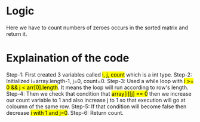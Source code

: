 # Logic 

Here we have to count numbers of zeroes occurs in the sorted matrix and return it.

# Explaination of the code
Step-1: First created 3 variables called <mark>i, j, count</mark> which is a int type.
Step-2: Initialized i=array.length-1, j=0, count=0.
Step-3: Used a while loop with <mark>i >= 0 && j < arr[0].length</mark>. It means the loop will run according to row's length.
Step-4: Then we check that condition that <mark>array[i][j] == 0</mark> then we increase our count variable to 1 and also increase j to 1 so that execution will go at coloumn of the same row.
Step-5: If that condition will become false then decrease <mark>i with 1 and j=0</mark>.
Step-6: Return count.

